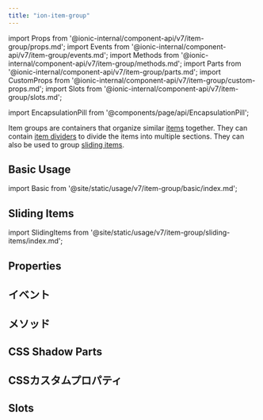 ```yaml
---
title: "ion-item-group"
---
```

import Props from '@ionic-internal/component-api/v7/item-group/props.md';
import Events from '@ionic-internal/component-api/v7/item-group/events.md';
import Methods from '@ionic-internal/component-api/v7/item-group/methods.md';
import Parts from '@ionic-internal/component-api/v7/item-group/parts.md';
import CustomProps from '@ionic-internal/component-api/v7/item-group/custom-props.md';
import Slots from '@ionic-internal/component-api/v7/item-group/slots.md';

<head>
  <title>ion-item-group: Group Items to Divide into Multiple Sections</title>
  <meta name="description" content="ion-item-groupには、アイテムを複数のセクションに分割するためのアイテムディバイダを含めることができます。" />
</head>

import EncapsulationPill from '@components/page/api/EncapsulationPill';


Item groups are containers that organize similar [items](./item) together. They can contain [item dividers](./item-divider) to divide the items into multiple sections. They can also be used to group [sliding items](./item-sliding).

## Basic Usage

import Basic from '@site/static/usage/v7/item-group/basic/index.md';

<Basic />

## Sliding Items

import SlidingItems from '@site/static/usage/v7/item-group/sliding-items/index.md';

<SlidingItems />


## Properties
<Props />

## イベント
<Events />

## メソッド
<Methods />

## CSS Shadow Parts
<Parts />

## CSSカスタムプロパティ
<CustomProps />

## Slots
<Slots />
